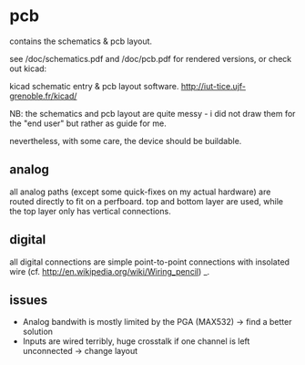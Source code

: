 pcb
===

contains the schematics & pcb layout.

see /doc/schematics.pdf and /doc/pcb.pdf for rendered versions, 
or check out kicad:

kicad schematic entry & pcb layout software.
http://iut-tice.ujf-grenoble.fr/kicad/

NB: the schematics and pcb layout are quite messy - i did not
draw them for the "end user" but rather as guide for me.

nevertheless, with some care, the device should be buildable.

analog
------

all analog paths (except some quick-fixes on my actual hardware) are routed
directly to fit on a perfboard. top and bottom layer are used, while
the top layer only has vertical connections.

digital
-------

all digital connections are simple point-to-point connections
with insolated wire (cf. http://en.wikipedia.org/wiki/Wiring_pencil)
_.

issues
------

* Analog bandwith is mostly limited by the PGA (MAX532) -> find a better solution
* Inputs are wired terribly, huge crosstalk if one channel is left unconnected -> change layout


